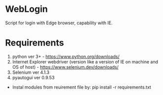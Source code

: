 # WebLogin
Script for login with Edge browser, capability with IE.
# Requirements
1. python ver 3+ - https://www.python.org/downloads/
2. Internet Explorer webdriver (version like a version of IE on machine and OS of host) - https://www.selenium.dev/downloads/
3. Selenium ver 4.1.3
4. pyautogui ver 0.9.53
- Instal modules from reuirement file by: pip install -r requirements.txt

